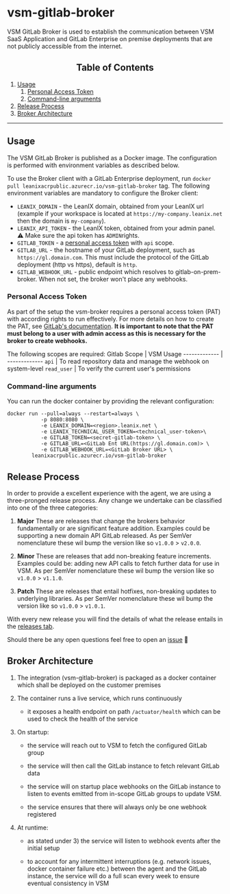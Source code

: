 # vsm-gitlab-broker
VSM GitLab Broker is used to establish the communication between VSM SaaS Application and GitLab Enterprise 
on premise deployments that are not publicly accessible from the internet.


<h2 align="center">Table of Contents </h2>

1. [Usage](#usage)
    1. [Personal Access Token](#personal-access-token)
    2. [Command-line arguments](#command-line-arguments)
3. [Release Process](#release-process)
4. [Broker Architecture](#broker-architecture)

---


## Usage

The VSM GitLab Broker is published as a Docker image. The configuration is performed with environment variables as
described below.

To use the Broker client with a GitLab Enterprise deployment, run `docker pull leanixacrpublic.azurecr.io/vsm-gitlab-broker` tag. The following environment variables are mandatory to configure the Broker client:

- `LEANIX_DOMAIN` - the LeanIX domain, obtained from your LeanIX url (example if your workspace is located at `https://my-company.leanix.net` then the domain is `my-company`).
- `LEANIX_API_TOKEN` - the LeanIX token, obtained from your admin panel. :warning: Make sure the api token has `ADMIN`rights.
- `GITLAB_TOKEN` - a [personal access token](#personal-access-token) with `api` scope.
- `GITLAB_URL` - the hostname of your GitLab deployment, such as `https://gl.domain.com`. This must include the protocol of the GitLab deployment (http vs https), default is `http`.
- `GITLAB_WEBHOOK_URL` - public endpoint which resolves to gitlab-on-prem-broker. When not set, the broker won't place any webhooks.

### Personal Access Token
As part of the setup the vsm-broker requires a personal access token (PAT) with according rights to run effectively. For more details on how to create the PAT, see [GitLab's documentation](https://docs.gitlab.com/16.1/ee/user/profile/personal_access_tokens.html#personal-access-token-scopes).
**It is important to note that the PAT must belong to a user with admin access as this is necessary for the broker to create webhooks.**

The following scopes are required:
Gitlab Scope  | VSM Usage
------------- | -------------
`api`    | To read repository data and manage the webhook on system-level
`read_user`    | To verify the current user's permissions

### Command-line arguments

You can run the docker container by providing the relevant configuration:

```console
docker run --pull=always --restart=always \
           -p 8080:8080 \
           -e LEANIX_DOMAIN=<region>.leanix.net \
           -e LEANIX_TECHNICAL_USER_TOKEN=<technical_user-token>\
           -e GITLAB_TOKEN=<secret-gitlab-token> \
           -e GITLAB_URL=<GitLab Ent URL(https://gl.domain.com)> \
           -e GITLAB_WEBHOOK_URL=<GitLab Broker URL> \
        leanixacrpublic.azurecr.io/vsm-gitlab-broker
```

## Release Process
In order to provide a excellent experience with the agent, we are using a three-pronged release process. Any change we undertake can be classified into one of the three categories:
1. **Major**
   These are releases that change the brokers behavior fundamentally or are significant feature addition. Examples could be supporting a new domain API GitLab released. As per SemVer nomenclature these wil bump the version like so `v1.0.0` > `v2.0.0`.
2. **Minor**
   These are releases that add non-breaking feature increments. Examples could be: adding new API calls to fetch further data for use in VSM. As per SemVer nomenclature these wil bump the version like so `v1.0.0` > `v1.1.0`.

3. **Patch**
   These are releases that entail hotfixes, non-breaking updates to underlying libraries. As per SemVer nomenclature these wil bump the version like so `v1.0.0` > `v1.0.1`.

With every new release you will find the details of what the release entails in the [releases tab](https://github.com/leanix/vsm-gitlab-broker/releases).

Should there be any open questions feel free to open an [issue](https://github.com/leanix/vsm-gitlab-broker/issues) 📮

## Broker Architecture
1. The integration (vsm-gitlab-broker) is packaged as a docker container which shall be deployed on the customer premises

2. The container runs a live service, which runs continuously
   - it exposes a health endpoint on path `/actuator/health` which can be used to check the health of the service

3. On startup:
   - the service will reach out to VSM to fetch the configured GitLab group

   - the service will then call the GitLab instance to fetch relevant GitLab data

   - the service will on startup place webhooks on the GitLab instance to listen to events emitted from in-scope GitLab groups to update VSM.

   - the service ensures that there will always only be one webhook registered

4. At runtime:
   - as stated under 3) the service will listen to webhook events after the initial setup

   - to account for any intermittent interruptions (e.g. network issues, docker container failure etc.) between the agent and the GitLab instance, the service will do a full scan every week to ensure eventual consistency in VSM